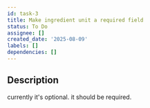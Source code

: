```yaml
---
id: task-3
title: Make ingredient unit a required field
status: To Do
assignee: []
created_date: '2025-08-09'
labels: []
dependencies: []
---
```


## Description

currently it's optional. it should be required.
